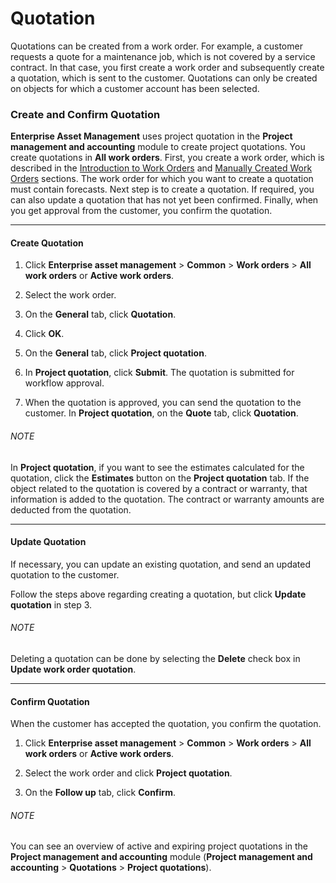 # Quotation

Quotations can be created from a work order. For example, a customer requests a quote for a maintenance job, which is not covered by a service contract. In that case, you first create a work order and subsequently create a quotation, which is sent to the customer. Quotations can only be created on objects for which a customer account has been selected.

### Create and Confirm Quotation

**Enterprise Asset Management** uses project quotation in the **Project management and accounting** module to create project quotations. You create quotations in **All work orders**. First, you create a work order, which is described in the [Introduction to Work Orders](08_Work_Orders.md#introduction-to-work-orders) and [Manually Created Work Orders](08_Work_Orders.md#manually-created-work-orders) sections. The work order for which you want to create a quotation must contain forecasts. Next step is to create a quotation. If required, you can also update a quotation that has not yet been confirmed. Finally, when you get approval from the customer, you confirm the quotation.


---


#### Create Quotation

1. Click **Enterprise asset management** > **Common** > **Work orders** > **All work orders** or **Active work orders**.
2. Select the work order.

3. On the **General** tab, click **Quotation**.
4. Click **OK**.

5. On the **General** tab, click **Project quotation**.
6. In **Project quotation**, click **Submit**. The quotation is submitted for workflow approval.

7. When the quotation is approved, you can send the quotation to the customer. In **Project quotation**, on the **Quote** tab, click **Quotation**.

###### NOTE
In **Project quotation**, if you want to see the estimates calculated for the quotation, click the **Estimates** button on the **Project quotation** tab.
If the object related to the quotation is covered by a contract or warranty, that information is added to the quotation. The contract or warranty amounts are deducted from the quotation.

---

#### Update Quotation

If necessary, you can update an existing quotation, and send an updated quotation to the customer.

Follow the steps above regarding creating a quotation, but click **Update quotation** in step 3.

###### NOTE
Deleting a quotation can be done by selecting the **Delete** check box in **Update work order quotation**.

---

#### Confirm Quotation

When the customer has accepted the quotation, you confirm the quotation.

1. Click **Enterprise asset management** > **Common** > **Work orders** > **All work orders** or **Active work orders**.
2. Select the work order and click **Project quotation**.

3. On the **Follow up** tab, click **Confirm**.

###### NOTE
You can see an overview of active and expiring project quotations in the **Project management and accounting**  module (**Project management and accounting**  > **Quotations** > **Project quotations**).

